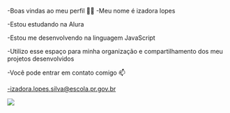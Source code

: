 -Boas vindas ao meu perfil 💙💙
-Meu nome é izadora lopes

-Estou estudando na Alura


-Estou me desenvolvendo na linguagem JavaScript



-Utilizo esse espaço para minha organização e compartilhamento dos meu projetos desenvolvidos



-Você pode entrar em contato comigo 📫


-izadora.lopes.silva@escola.pr.gov.br



![](https://pin.it/4uoMbzv12)
